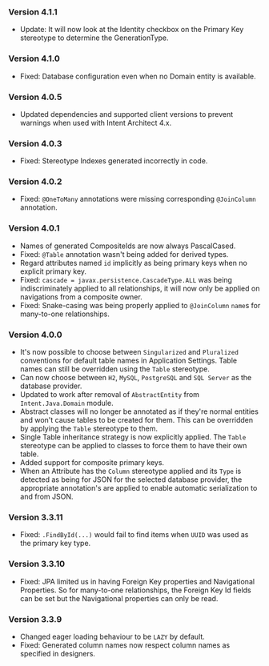 ### Version 4.1.1

- Update: It will now look at the Identity checkbox on the Primary Key stereotype to determine the GenerationType.

### Version 4.1.0

- Fixed: Database configuration even when no Domain entity is available.

### Version 4.0.5

- Updated dependencies and supported client versions to prevent warnings when used with Intent Architect 4.x.

### Version 4.0.3

- Fixed: Stereotype Indexes generated incorrectly in code.

### Version 4.0.2

- Fixed: `@OneToMany` annotations were missing corresponding `@JoinColumn` annotation.

### Version 4.0.1

- Names of generated CompositeIds are now always PascalCased.
- Fixed: `@Table` annotation wasn't being added for derived types.
- Regard attributes named `id` implicitly as being primary keys when no explicit primary key.
- Fixed: `cascade = javax.persistence.CascadeType.ALL` was being indiscriminately applied to all relationships, it will now only be applied on navigations from a composite owner.
- Fixed: Snake-casing was being properly applied to `@JoinColumn` `name`s for many-to-one relationships.

### Version 4.0.0

- It's now possible to choose between `Singularized` and `Pluralized` conventions for default table names in Application Settings. Table names can still be overridden using the `Table` stereotype.
- Can now choose between `H2`, `MySQL`, `PostgreSQL` and `SQL Server` as the database provider.
- Updated to work after removal of `AbstractEntity` from `Intent.Java.Domain` module.
- Abstract classes will no longer be annotated as if they're normal entities and won't cause tables to be created for them. This can be overridden by applying the `Table` stereotype to them.
- Single Table inheritance strategy is now explicitly applied. The `Table` stereotype can be applied to classes to force them to have their own table.
- Added support for composite primary keys.
- When an Attribute has the `Column` stereotype applied and its `Type` is detected as being for JSON for the selected database provider, the appropriate annotation's are applied to enable automatic serialization to and from JSON.

### Version 3.3.11

- Fixed: `.FindById(...)` would fail to find items when `UUID` was used as the primary key type.

### Version 3.3.10

- Fixed: JPA limited us in having Foreign Key properties and Navigational Properties. So for many-to-one relationships, the Foreign Key Id fields can be set but the Navigational properties can only be read.

### Version 3.3.9

- Changed eager loading behaviour to be `LAZY` by default.
- Fixed: Generated column names now respect column names as specified in designers.
